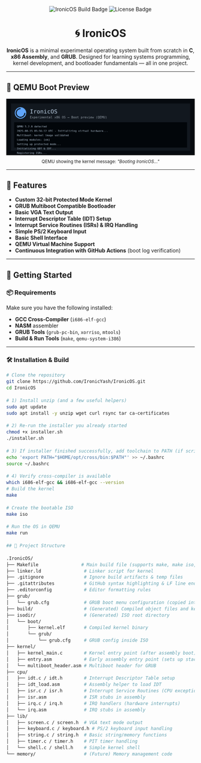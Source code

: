 <p align="center">
  <img src="https://img.shields.io/badge/IronicOS-Building-brightgreen?style=for-the-badge&logo=linux" alt="IronicOS Build Badge">
  <img src="https://img.shields.io/github/license/IronicYash/IronicOS?style=for-the-badge" alt="License Badge">
</p>

<h1 align="center">🌀 IronicOS</h1>
<p align="center">
  <b>IronicOS</b> is a minimal experimental operating system built from scratch in <b>C</b>, <b>x86 Assembly</b>, and <b>GRUB</b>.  
  Designed for learning systems programming, kernel development, and bootloader fundamentals — all in one project.
</p>

---

## 📸 QEMU Boot Preview

<p align="center">
  <img src="docs/qemu_boot.png" alt="IronicOS Booting in QEMU" width="600">
  <br>
  <sub>QEMU showing the kernel message: <i>"Booting IronicOS..."</i></sub>
</p>

---

## 📜 Features
- **Custom 32-bit Protected Mode Kernel**  
- **GRUB Multiboot Compatible Bootloader**  
- **Basic VGA Text Output**  
- **Interrupt Descriptor Table (IDT) Setup**  
- **Interrupt Service Routines (ISRs) & IRQ Handling**  
- **Simple PS/2 Keyboard Input**  
- **Basic Shell Interface**  
- **QEMU Virtual Machine Support**  
- **Continuous Integration with GitHub Actions** (boot log verification)

---

## 🚀 Getting Started

### 📦 Requirements
Make sure you have the following installed:
- **GCC Cross-Compiler** (`i686-elf-gcc`)
- **NASM** assembler
- **GRUB Tools** (`grub-pc-bin`, `xorriso`, `mtools`)
- **Build & Run Tools** (`make`, `qemu-system-i386`)

---

### 🛠️ Installation & Build

```bash
# Clone the repository
git clone https://github.com/IronicYash/IronicOS.git
cd IronicOS

# 1) Install unzip (and a few useful helpers)
sudo apt update
sudo apt install -y unzip wget curl rsync tar ca-certificates

# 2) Re-run the installer you already started
chmod +x installer.sh
./installer.sh

# 3) If installer finished successfully, add toolchain to PATH (if script didn't already)
echo 'export PATH="$HOME/opt/cross/bin:$PATH"' >> ~/.bashrc
source ~/.bashrc

# 4) Verify cross-compiler is available
which i686-elf-gcc && i686-elf-gcc --version
# Build the kernel
make

# Create the bootable ISO
make iso

# Run the OS in QEMU
make run

## 📂 Project Structure

.IronicOS/
├── Makefile                # Main build file (supports make, make iso, make run, make clean)
├── linker.ld                # Linker script for kernel
├── .gitignore               # Ignore build artifacts & temp files
├── .gitattributes           # GitHub syntax highlighting & LF line ending rules
├── .editorconfig            # Editor formatting rules
├── grub/
│   └── grub.cfg             # GRUB boot menu configuration (copied into ISO at build time)
├── build/                   # (Generated) Compiled object files and kernel.elf
├── isodir/                  # (Generated) ISO root directory
│   └── boot/
│       ├── kernel.elf       # Compiled kernel binary
│       └── grub/
│           └── grub.cfg     # GRUB config inside ISO
├── kernel/
│   ├── kernel_main.c        # Kernel entry point (after assembly boot)
│   ├── entry.asm            # Early assembly entry point (sets up stack, jumps to C)
│   └── multiboot_header.asm # Multiboot header for GRUB
├── cpu/
│   ├── idt.c / idt.h        # Interrupt Descriptor Table setup
│   ├── idt_load.asm         # Assembly helper to load IDT
│   ├── isr.c / isr.h        # Interrupt Service Routines (CPU exceptions)
│   ├── isr.asm              # ISR stubs in assembly
│   ├── irq.c / irq.h        # IRQ handlers (hardware interrupts)
│   └── irq.asm              # IRQ stubs in assembly
├── lib/
│   ├── screen.c / screen.h  # VGA text mode output
│   ├── keyboard.c / keyboard.h # PS/2 keyboard input handling
│   ├── string.c / string.h  # Basic string/memory functions
│   ├── timer.c / timer.h    # PIT timer handling
│   └── shell.c / shell.h    # Simple kernel shell
└── memory/                  # (Future) Memory management code
